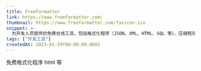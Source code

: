 ```yaml
---
title: FreeFormatter
link: https://www.freeformatter.com/
thumbnail: https://www.freeformatter.com/favicon.ico
snippet: >-
  为开发人员提供的免费在线工具，包括格式化程序（JSON、XML、HTML、SQL 等）、压缩程序（JavaScript、CSS）、验证程序、压缩程序等等！
tags: ["开发工具"]
createdAt: 2023-01-29T00:00:00.000Z
---
```

免费格式化程序 html 等